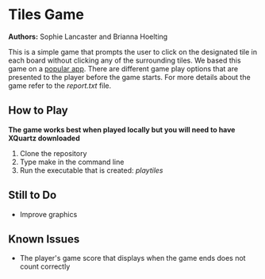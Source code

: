 # Tiles Game

**Authors:** Sophie Lancaster and Brianna Hoelting

This is a simple game that prompts the user to click on the designated tile in each board without 
clicking any of the surrounding tiles. We based this game on a [popular app]. There are different game play options that are presented 
to the player before the game starts. For more details about the game refer to the *report.txt* file. 

## How to Play

**The game works best when played locally but you will need to have XQuartz downloaded**

1. Clone the repository
2. Type make in the command line
3. Run the executable that is created: *playtiles*

## Still to Do

* Improve graphics

## Known Issues

* The player's game score that displays when the game ends does not count correctly

[popular app]: https://itunes.apple.com/us/app/piano-tiles-dont-tap-the-white-tile/id848160327?mt=8
